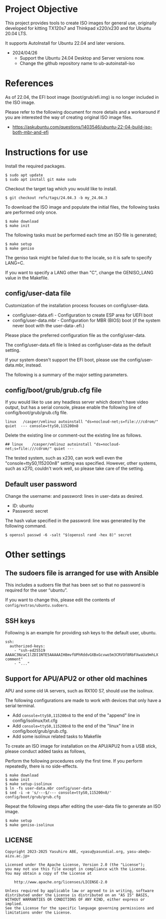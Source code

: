 Project Objective
=================

This project provides tools to create ISO images for general use, originally developed for kitting TX120s7 and Thinkpad x220/x230 and for Ubuntu 20.04 LTS. 

It supports AutoInstall for Ubuntu 22.04 and later versions.

* 2024/04/26
  * Support the Ubuntu 24.04 Desktop and Server versions now.
  * Change the github repository name to ub-autoinstall-iso

References
==========

As of 22.04, the EFI boot image (boot/grub/efi.img) is no longer included in the ISO image.

Please refer to the following document for more details and a workaround if you are interested the way of creating original ISO image files.

* https://askubuntu.com/questions/1403546/ubuntu-22-04-build-iso-both-mbr-and-efi

Instructions for use
====================

Install the required packages.

    $ sudo apt update
    $ sudo apt install git make sudo

Checkout the target tag which you would like to install.

    $ git checkout refs/tags/24.04.3 -b my_24.04.3

To download the ISO image and populate the initial files, the following tasks are performed only once.

    $ make download
    $ make init

The following tasks must be performed each time an ISO file is generated;

    $ make setup
    $ make geniso

The geniso task might be failed due to the locale, so it is safe to specify LANG=C.

If you want to specify a LANG other than "C", change the GENISO_LANG value in the Makefile.

config/user-data file
---------------------

Customization of the installation process focuses on config/user-data.

* config/user-data.efi - Configuration to create ESP area for UEFI boot
* config/user-data.mbr - Configuration for MBR (BIOS) boot (if the system never boot with the user-data-.efi.)

Please place the preferred configuration file as the config/user-data.

The config/user-data.efi file is linked as config/user-data as the default setting.

If your system doesn't support the EFI boot, please use the config/user-data.mbr, instead.

The following is a summary of the major setting parameters.

config/boot/grub/grub.cfg file
------------------------------

If you would like to use any headless server which doesn't have video output, but has a serial console, please enable the following line of config/boot/grub/grub.cfg file.

    linux	/casper/vmlinuz autoinstall "ds=nocloud-net;s=file:///cdrom/" quiet  --- console=ttyS0,115200n8

Delete the existing line or comment-out the existing line as follows.

    ## linux	/casper/vmlinuz autoinstall "ds=nocloud-net;s=file:///cdrom/" quiet ---

The tested system, such as x230, can work well even the "console=ttyS0,115200n8" setting was specified.
However, other systems, such as x270, couldn't work well, so please take care of the setting.

Default user password
---------------------

Change the username: and password: lines in user-data as desired.

* ID: ubuntu
* Password: secret

The hash value specified in the password: line was generated by the following command.

    $ openssl passwd -6 -salt "$(openssl rand -hex 8)" secret

Other settings
==============

The sudoers file is arranged for use with Ansible
-------------------------------------------------

This includes a sudoers file that has been set so that no password is required for the user “ubuntu”.

If you want to change this, please edit the contents of ``config/extras/ubuntu.sudoers``.

SSH keys
--------

Following is an example for providing ssh keys to the default user, ubuntu.

    ssh:
      authorized-keys:
        - "ssh-ed25519 AAAAC3NzaC1lZDI1NTE5AAAAAIH8mvfUPhRddvGXBxGcvwo5m3CRVOf8RbFXwaUa9mhLX comment"
        - "..."

Support for APU/APU2 or other old machines
------------------------------------------

APU and some old IA servers, such as RX100 S7, should use the isolinux.

The following configurations are made to work with devices that only have a serial terminal.

* Add ``console=ttyS0,115200n8`` to the end of the "append" line in config/isolinux/txt.cfg
* Add ``console=ttyS0,115200n8`` to the end of the "linux" line in config/boot/grub/grub.cfg.
* Add some isolinux related tasks to Makefile

To create an ISO image for installation on the APU/APU2 from a USB stick, please conduct added tasks as follows,

Perform the following procedures only the first time.
If you perform repeatedly, there is no side-effects.

    $ make download
    $ make init
    $ make setup-isolinux
    $ ln -fs user-data.mbr config/user-data
    $ sed -i -e 's/---$/--- console=ttyS0,115200n8/' config/boot/grub/grub.cfg

Repeat the following steps after editing the user-data file to generate an ISO image.

    $ make setup
    $ make geniso-isolinux

LICENSE
-------

    Copyright 2023-2025 Yasuhiro ABE, <yasu@yasundial.org, yasu-abe@u-aizu.ac.jp>

    Licensed under the Apache License, Version 2.0 (the "License");
    you may not use this file except in compliance with the License.
    You may obtain a copy of the License at

        http://www.apache.org/licenses/LICENSE-2.0

    Unless required by applicable law or agreed to in writing, software
    distributed under the License is distributed on an "AS IS" BASIS,
    WITHOUT WARRANTIES OR CONDITIONS OF ANY KIND, either express or implied.
    See the License for the specific language governing permissions and
    limitations under the License.


